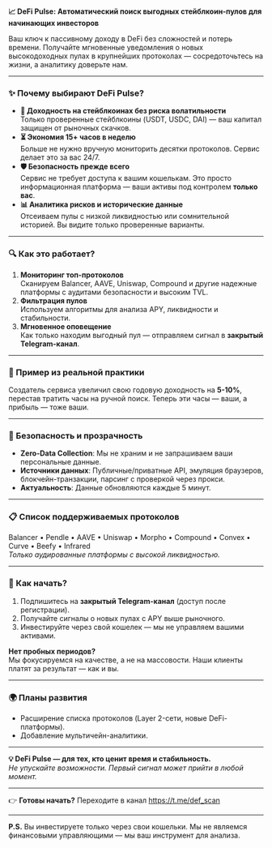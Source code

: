 **📈 DeFi Pulse: Автоматический поиск выгодных стейблкоин-пулов для начинающих инвесторов**  

Ваш ключ к пассивному доходу в DeFi без сложностей и потерь времени. Получайте мгновенные уведомления о новых высокодоходных пулах в крупнейших протоколах — сосредоточьтесь на жизни, а аналитику доверьте нам.  

---

### **✨ Почему выбирают DeFi Pulse?**  
- **🚀 Доходность на стейблкоинах без риска волатильности**  
  Только проверенные стейблкоины (USDT, USDC, DAI) — ваш капитал защищен от рыночных скачков.  
- **⏳ Экономия 15+ часов в неделю**  
  Больше не нужно вручную мониторить десятки протоколов. Сервис делает это за вас 24/7.  
- **🛡️ Безопасность прежде всего**  
  Сервис не требует доступа к вашим кошелькам. Это просто информационная платформа — ваши активы под контролем **только вас**.  
- **📊 Аналитика рисков и исторические данные**  
  Отсеиваем пулы с низкой ликвидностью или сомнительной историей. Вы видите только проверенные варианты.  

---

### **🔍 Как это работает?**  
1. **Мониторинг топ-протоколов**  
   Сканируем Balancer, AAVE, Uniswap, Compound и другие надежные платформы с аудитами безопасности и высоким TVL.  
2. **Фильтрация пулов**  
   Используем алгоритмы для анализа APY, ликвидности и стабильности.  
3. **Мгновенное оповещение**  
   Как только находим выгодный пул — отправляем сигнал в **закрытый Telegram-канал**.  

---

### **📌 Пример из реальной практики**  
Создатель сервиса увеличил свою годовую доходность на **5-10%**, перестав тратить часы на ручной поиск. Теперь эти часы — ваши, а прибыль — тоже ваши.  

---

### **🔐 Безопасность и прозрачность**  
- **Zero-Data Collection**: Мы не храним и не запрашиваем ваши персональные данные.  
- **Источники данных**: Публичные/приватные API, эмуляция браузеров, блокчейн-транзакции, парсинг с проверкой через прокси.  
- **Актуальность**: Данные обновляются каждые 5 минут.  

---

### **📋 Список поддерживаемых протоколов**  
Balancer • Pendle • AAVE • Uniswap • Morpho • Compound • Convex • Curve • Beefy • Infrared  
*Только аудированные платформы с высокой ликвидностью.*  

---

### **🚀 Как начать?**  
1. Подпишитесь на **закрытый Telegram-канал** (доступ после регистрации).  
2. Получайте сигналы о новых пулах с APY выше рыночного.  
3. Инвестируйте через свой кошелек — мы не управляем вашими активами.  

**Нет пробных периодов?**  
Мы фокусируемся на качестве, а не на массовости. Наши клиенты платят за результат — как и вы.  

---

### **🌍 Планы развития**  
- Расширение списка протоколов (Layer 2-сети, новые DeFi-платформы).  
- Добавление мультичейн-аналитики.  

--- 

**💡 DeFi Pulse — для тех, кто ценит время и стабильность.**  
*Не упускайте возможности. Первый сигнал может прийти в любой момент.*  

---

👉 **Готовы начать?** Переходите в канал https://t.me/def_scan

--- 

**P.S.** Вы инвестируете только через свои кошельки. Мы не являемся финансовыми управляющими — мы ваш инструмент для анализа.
